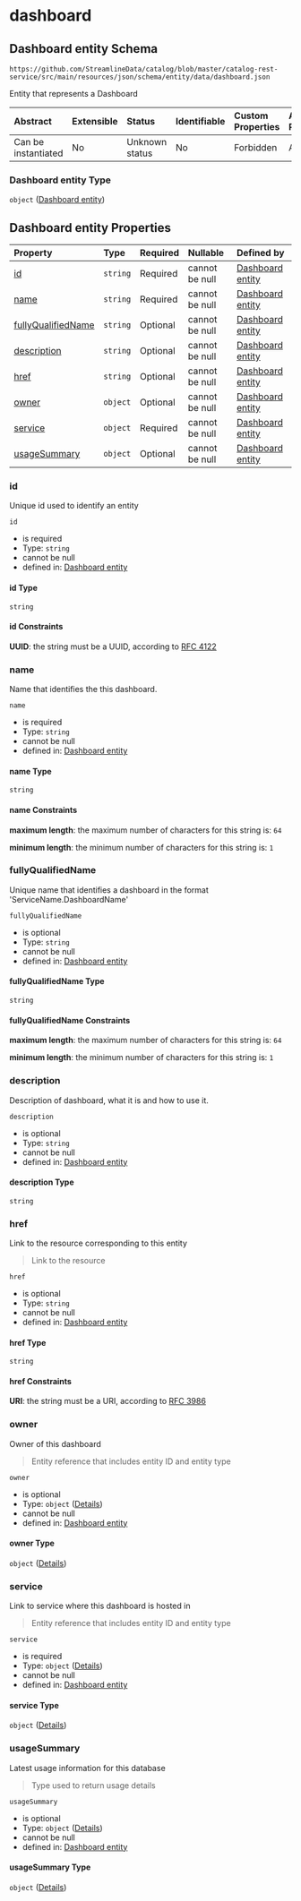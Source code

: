# dashboard

## Dashboard entity Schema

```text
https://github.com/StreamlineData/catalog/blob/master/catalog-rest-service/src/main/resources/json/schema/entity/data/dashboard.json
```

Entity that represents a Dashboard

| Abstract | Extensible | Status | Identifiable | Custom Properties | Additional Properties | Access Restrictions | Defined In |
| :--- | :--- | :--- | :--- | :--- | :--- | :--- | :--- |
| Can be instantiated | No | Unknown status | No | Forbidden | Allowed | none | [dashboard.json](https://github.com/parthp2107/jsonTesting/tree/982c19ce17ac8d846e924786a3bf1598f2ce11b7/Entities/out/entity/data/dashboard.json) |

### Dashboard entity Type

`object` \([Dashboard entity](dashboard.md)\)

## Dashboard entity Properties

| Property | Type | Required | Nullable | Defined by |
| :--- | :--- | :--- | :--- | :--- |
| [id](dashboard.md#id) | `string` | Required | cannot be null | [Dashboard entity](../../types/common/common-definitions-uuid.md) |
| [name](dashboard.md#name) | `string` | Required | cannot be null | [Dashboard entity](dashboard-properties-name.md) |
| [fullyQualifiedName](dashboard.md#fullyqualifiedname) | `string` | Optional | cannot be null | [Dashboard entity](dashboard-properties-fullyqualifiedname.md) |
| [description](dashboard.md#description) | `string` | Optional | cannot be null | [Dashboard entity](dashboard-properties-description.md) |
| [href](dashboard.md#href) | `string` | Optional | cannot be null | [Dashboard entity](../../types/common/common-definitions-href.md) |
| [owner](dashboard.md#owner) | `object` | Optional | cannot be null | [Dashboard entity](../../types/common/common-definitions-entityreference.md) |
| [service](dashboard.md#service) | `object` | Required | cannot be null | [Dashboard entity](../../types/common/common-definitions-entityreference.md) |
| [usageSummary](dashboard.md#usagesummary) | `object` | Optional | cannot be null | [Dashboard entity](../../types/common/common-definitions-usagedetails.md) |

### id

Unique id used to identify an entity

`id`

* is required
* Type: `string`
* cannot be null
* defined in: [Dashboard entity](../../types/common/common-definitions-uuid.md)

#### id Type

`string`

#### id Constraints

**UUID**: the string must be a UUID, according to [RFC 4122](https://tools.ietf.org/html/rfc4122)

### name

Name that identifies the this dashboard.

`name`

* is required
* Type: `string`
* cannot be null
* defined in: [Dashboard entity](dashboard-properties-name.md)

#### name Type

`string`

#### name Constraints

**maximum length**: the maximum number of characters for this string is: `64`

**minimum length**: the minimum number of characters for this string is: `1`

### fullyQualifiedName

Unique name that identifies a dashboard in the format 'ServiceName.DashboardName'

`fullyQualifiedName`

* is optional
* Type: `string`
* cannot be null
* defined in: [Dashboard entity](dashboard-properties-fullyqualifiedname.md)

#### fullyQualifiedName Type

`string`

#### fullyQualifiedName Constraints

**maximum length**: the maximum number of characters for this string is: `64`

**minimum length**: the minimum number of characters for this string is: `1`

### description

Description of dashboard, what it is and how to use it.

`description`

* is optional
* Type: `string`
* cannot be null
* defined in: [Dashboard entity](dashboard-properties-description.md)

#### description Type

`string`

### href

Link to the resource corresponding to this entity

> Link to the resource

`href`

* is optional
* Type: `string`
* cannot be null
* defined in: [Dashboard entity](../../types/common/common-definitions-href.md)

#### href Type

`string`

#### href Constraints

**URI**: the string must be a URI, according to [RFC 3986](https://tools.ietf.org/html/rfc3986)

### owner

Owner of this dashboard

> Entity reference that includes entity ID and entity type

`owner`

* is optional
* Type: `object` \([Details](../../types/common/common-definitions-entityreference.md)\)
* cannot be null
* defined in: [Dashboard entity](../../types/common/common-definitions-entityreference.md)

#### owner Type

`object` \([Details](../../types/common/common-definitions-entityreference.md)\)

### service

Link to service where this dashboard is hosted in

> Entity reference that includes entity ID and entity type

`service`

* is required
* Type: `object` \([Details](../../types/common/common-definitions-entityreference.md)\)
* cannot be null
* defined in: [Dashboard entity](../../types/common/common-definitions-entityreference.md)

#### service Type

`object` \([Details](../../types/common/common-definitions-entityreference.md)\)

### usageSummary

Latest usage information for this database

> Type used to return usage details

`usageSummary`

* is optional
* Type: `object` \([Details](../../types/common/common-definitions-usagedetails.md)\)
* cannot be null
* defined in: [Dashboard entity](../../types/common/common-definitions-usagedetails.md)

#### usageSummary Type

`object` \([Details](../../types/common/common-definitions-usagedetails.md)\)

